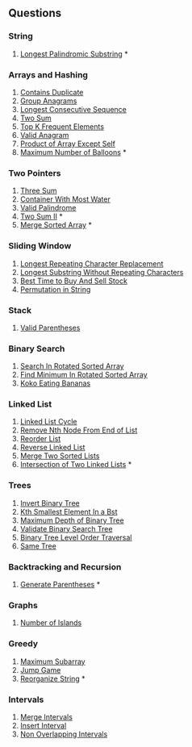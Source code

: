 ## Questions

### String
1. [Longest Palindromic Substring](longestPanlindrome.py) * <br>

### Arrays and Hashing
1. [Contains Duplicate](containsDuplicate.py) <br>
2. [Group Anagrams](groupAnograms.py) <br>
3. [Longest Consecutive Sequence](longestConsecutive.py) <br>
4. [Two Sum](twoSum.py) <br>
5. [Top K Frequent Elements](topKFrequent.py) <br>
6. [Valid Anagram](validAnagram.py) <br>
7. [Product of Array Except Self](productExceptSelf.py) <br>
8. [Maximum Number of Balloons](maxNumberOfBalloons.py) * <br>

### Two Pointers
1. [Three Sum](threeSum.py) <br>
2. [Container With Most Water](maxArea.py) <br>
3. [Valid Palindrome](validPalindrome.py) <br>
4. [Two Sum II](twoSumII.py) * <br>
5. [Merge Sorted Array](mergeSortedArrays.py) * <br>

### Sliding Window
1. [Longest Repeating Character Replacement](characterReplacement.py) <br>
2. [Longest Substring Without Repeating Characters](lengthOfLongestSubstring.py) <br>
3. [Best Time to Buy And Sell Stock](maxProfit.py) <br>
4. [Permutation in String](checkInclusion.py) <br>

### Stack
1. [Valid Parentheses](validParentheses.py) <br>

### Binary Search
1. [Search In Rotated Sorted Array](binaryRotateSearch.py) <br>
2. [Find Minimum In Rotated Sorted Array](findMinBinary.py) <br>
3. [Koko Eating Bananas](minEatingSpeed.py) <br>

### Linked List
1. [Linked List Cycle](hasCycle.py) <br>
2. [Remove Nth Node From End of List](removeNthFromEnd.py) <br>
3. [Reorder List](reorderList.py) <br>
4. [Reverse Linked List](reverseList.py) <br>
5. [Merge Two Sorted Lists](mergeTwoLists.py) <br>
6. [Intersection of Two Linked Lists](getIntersectionNode.py) * <br>

### Trees
1. [Invert Binary Tree](invertTree.py) <br>
2. [Kth Smallest Element In a Bst](kthSmallest.py) <br>
3. [Maximum Depth of Binary Tree](maxDepth.py) <br>
4. [Validate Binary Search Tree](validBSTSubtree.py) <br>
5. [Binary Tree Level Order Traversal](levelOrder.py) <br>
6. [Same Tree](sameTree.py) <br>

### Backtracking and Recursion
1. [Generate Parentheses](generateParenthesis.py) * <br>

### Graphs
1. [Number of Islands](numIslands.py) <br>

### Greedy
1. [Maximum Subarray](maxSubArray.py) <br>
2. [Jump Game](jumpGame.py) <br>
3. [Reorganize String](reorganizeString.py) * <br>

### Intervals
1. [Merge Intervals](mergeIntervals.py) <br>
2. [Insert Interval](insertInterval.py) <br>
3. [Non Overlapping Intervals](removeOverlapIntervals.py) <br>
